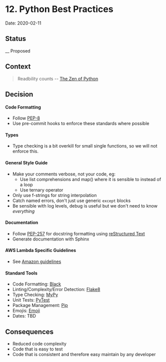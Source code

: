 # 12. Python Best Practices

Date: 2020-02-11

## Status
__
Proposed

## Context

> Readbility counts -- [The Zen of Python](https://www.python.org/dev/peps/pep-0020/)


## Decision


#### Code Formatting

* Follow [PEP-8](https://www.python.org/dev/peps/pep-0008/) 
* Use pre-commit hooks to enforce these standards where possible 

#### Types

* Type checking is a bit overkill for small single functions, so we will not enforce this.

#### General Style Guide
* Make your comments verbose, not your code, eg:
    * Use list comprehensions and map() where it is sensible to instead of a loop
    * Use ternary operator
* Only use f-strings for string interpolation
* Catch  named errors, don't just use generic `except` blocks
* Be sensible with log levels, debug is useful but we don't need to know *everything*


#### Documentation

* Follow [PEP-257](https://www.python.org/dev/peps/pep-0257/) for docstring formatting using [reStructured Text](https://www.writethedocs.org/guide/writing/reStructuredText/)
* Generate documentation with Sphinx


#### AWS Lambda Specific Guidelines 
* See [Amazon guidelines](https://docs.aws.amazon.com/lambda/latest/dg/best-practices.html)

#### Standard Tools
* Code Formatting: [Black](https://black.readthedocs.io/en/stable/)
* Linting/Complexity/Error Detection: [Flake8](https://flake8.pycqa.org/en/latest/)
* Type Checking: [MyPy](http://mypy-lang.org/)
* Unit Tests: [PyTest](https://docs.pytest.org/en/latest/)
* Package Management: [Pip](https://pypi.org/project/pip/)
* Emojis: [Emoji](https://pypi.org/project/emoji/)
* Dates: TBD




## Consequences

* Reduced code complexity
* Code that is easy to test 
* Code that is consistent and therefore easy maintain by any developer

